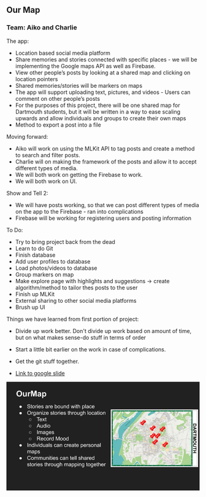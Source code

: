 ## Our Map

### Team: Aiko and Charlie

The app:
- Location based social media platform
- Share memories and stories connected with specific places - we will be implementing the Google maps API as well as Firebase.
- View other people’s posts by looking at a shared map and clicking on location pointers
- Shared memories/stories will be markers on maps
- The app will support uploading text, pictures, and videos
- Users can comment on other people’s posts
- For the purposes of this project, there will be one shared map for Dartmouth students, but it will be written in a way to ease scaling upwards and allow individuals and groups to create their own maps
- Method to export a post into a file

Moving forward:
- Aiko will work on using the MLKit API to tag posts and create a method to search and filter posts. 
- Charlie will on making the framework of the posts and allow it to accept different types of media.
- We will both work on getting the Firebase to work. 
- We will both work on UI. 

Show and Tell 2:
- We will have posts working, so that we can post different types of media on the app to the Firebase - ran into complications
- Firebase will be working for registering users and posting information

To Do:
- Try to bring project back from the dead
- Learn to do Git
- Finish database
- Add user profiles to database
- Load photos/videos to database 
- Group markers on map
- Make explore page with highlights and suggestions -> create algorithm/method to tailor thes posts to the user
- Finish up MLKit
- External sharing to other social media platforms
- Brush up UI

Things we have learned from first portion of project:
- Divide up work better. Don't divide up work based on amount of time, but on what makes sense-do stuff in terms of order
- Start a little bit earlier on the work in case of complications.
- Get the git stuff together. 

- <a href="https://docs.google.com/presentation/d/1333Yhdu7ZHfD8_deQbttFk-vkqlfNNTGXdntPZVN9iU/edit?usp=sharing">Link to google slide</a>
<img src="Nee Pitch Slide.jpg" alt="img"/>

